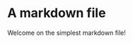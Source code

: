 # A markdown file
<!--VarStream
title=A markdown file
description=This is a simple markdown file
-->
Welcome on the simplest markdown file!

